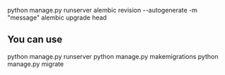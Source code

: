 python manage.py runserver
alembic revision --autogenerate -m "message"
alembic upgrade head

## You can use

python manage.py runserver
python manage.py makemigrations
python manage.py migrate
